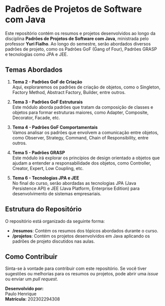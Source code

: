 # Padrões de Projetos de Software com Java

Este repositório contém os resumos e projetos desenvolvidos ao longo da disciplina **Padrões de Projetos de Software com Java**, ministrada pelo professor **Yuri Fialho**. Ao longo do semestre, serão abordados diversos padrões de projeto, como os Padrões GoF (Gang of Four), Padrões GRASP e tecnologias como JPA e JEE.

## Temas Abordados

1. **Tema 2 - Padrões GoF de Criação**  
   Aqui, exploraremos os padrões de criação de objetos, como o Singleton, Factory Method, Abstract Factory, Builder, entre outros.

2. **Tema 3 - Padrões GoF Estruturais**  
   Este módulo aborda padrões que tratam da composição de classes e objetos para formar estruturas maiores, como Adapter, Composite, Decorator, Facade, etc.

3. **Tema 4 - Padrões GoF Comportamentais**  
   Vamos analisar os padrões que envolvem a comunicação entre objetos, como Observer, Strategy, Command, Chain of Responsibility, entre outros.

4. **Tema 5 - Padrões GRASP**  
   Este módulo irá explorar os princípios de design orientado a objetos que ajudam a entender a responsabilidade dos objetos, como Controller, Creator, Expert, Low Coupling, etc.

5. **Tema 6 - Tecnologias JPA e JEE**  
   No final do curso, serão abordadas as tecnologias JPA (Java Persistence API) e JEE (Java Platform, Enterprise Edition) para desenvolvimento de sistemas empresariais.

## Estrutura do Repositório

O repositório está organizado da seguinte forma:

- **/resumos**: Contém os resumos dos tópicos abordados durante o curso.
- **/projetos**: Contém os projetos desenvolvidos em Java aplicando os padrões de projeto discutidos nas aulas.

## Como Contribuir

Sinta-se à vontade para contribuir com este repositório. Se você tiver sugestões ou melhorias para os resumos ou projetos, pode abrir uma _issue_ ou enviar um _pull request_.


**Desenvolvido por:**  
Paulo Henrique  
**Matrícula:** 202302294308
